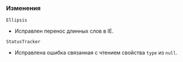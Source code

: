 ### Изменения

`Ellipsis`

- Исправлен перенос длинных слов в IE.

`StatusTracker`

- Исправлена ошибка связанная с чтением свойства `type` из `null`.

